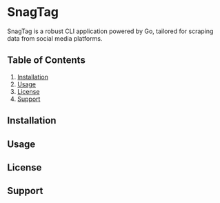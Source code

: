 # SnagTag

SnagTag is a robust CLI application powered by Go, tailored for scraping data from social media platforms.

## Table of Contents
1. [Installation](#installation)
2. [Usage](#usage)
3. [License](#license)
4. [Support](#support)
   
## Installation
## Usage
## License
## Support
